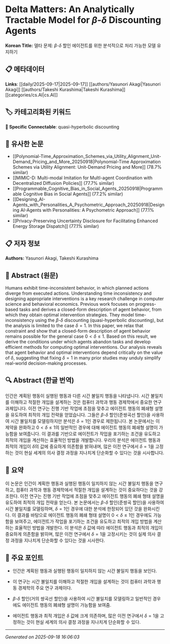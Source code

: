 
# Delta Matters: An Analytically Tractable Model for $β$-$δ$ Discounting Agents

**Korean Title:** 델타 문제: $β$-$δ$ 할인 에이전트를 위한 분석적으로 처리 가능한 모델 유지하기

## 📋 메타데이터

**Links**: [[daily/2025-09-17|2025-09-17]] [[authors/Yasunori Akagi|Yasunori Akagi]] [[authors/Takeshi Kurashima|Takeshi Kurashima]] [[categories/cs.AI|cs.AI]]

## 🏷️ 카테고리화된 키워드
**🔗 Specific Connectable**: quasi-hyperbolic discounting

## 🔗 유사한 논문
- [[Polynomial-Time_Approximation_Schemes_via_Utility_Alignment_Unit-Demand_Pricing_and_More_20250918|Polynomial-Time Approximation Schemes via Utility Alignment: Unit-Demand Pricing and More]] (78.7% similar)
- [[MIMIC-D: Multi-modal Imitation for MultI-agent Coordination with Decentralized Diffusion Policies]] (77.7% similar)
- [[Programmable_Cognitive_Bias_in_Social_Agents_20250918|Programmable Cognitive Bias in Social Agents]] (77.2% similar)
- [[Designing_AI-Agents_with_Personalities_A_Psychometric_Approach_20250918|Designing AI-Agents with Personalities: A Psychometric Approach]] (77.1% similar)
- [[Privacy-Preserving Uncertainty Disclosure for Facilitating Enhanced Energy Storage Dispatch]] (77.1% similar)

## 📋 저자 정보

**Authors:** Yasunori Akagi, Takeshi Kurashima

## 📄 Abstract (원문)

Humans exhibit time-inconsistent behavior, in which planned actions diverge
from executed actions. Understanding time inconsistency and designing
appropriate interventions is a key research challenge in computer science and
behavioral economics. Previous work focuses on progress-based tasks and derives
a closed-form description of agent behavior, from which they obtain optimal
intervention strategies. They model time-inconsistency using the
$\beta$-$\delta$ discounting (quasi-hyperbolic discounting), but the analysis
is limited to the case $\delta = 1$. In this paper, we relax that constraint
and show that a closed-form description of agent behavior remains possible for
the general case $0 < \delta \le 1$. Based on this result, we derive the
conditions under which agents abandon tasks and develop efficient methods for
computing optimal interventions. Our analysis reveals that agent behavior and
optimal interventions depend critically on the value of $\delta$, suggesting
that fixing $\delta = 1$ in many prior studies may unduly simplify real-world
decision-making processes.

## 🔍 Abstract (한글 번역)

인간은 계획된 행동이 실행된 행동과 다른 시간 불일치 행동을 나타냅니다. 시간 불일치를 이해하고 적절한 개입을 설계하는 것은 컴퓨터 과학과 행동 경제학에서 중요한 연구 과제입니다. 이전 연구는 진행 기반 작업에 초점을 맞추고 에이전트 행동의 폐쇄형 설명을 유도하여 최적의 개입 전략을 얻었습니다. 그들은 $\beta$-$\delta$ 할인(준쌍곡선 할인)을 사용하여 시간 불일치를 모델링하지만 분석은 $\delta = 1$인 경우로 제한됩니다. 본 논문에서는 이 제약을 완화하고 $0 < \delta \le 1$의 일반적인 경우에 대해 에이전트 행동의 폐쇄형 설명이 가능함을 보여줍니다. 이 결과를 기반으로 에이전트가 작업을 포기하는 조건을 유도하고 최적의 개입을 계산하는 효율적인 방법을 개발합니다. 우리의 분석은 에이전트 행동과 최적의 개입이 $\delta$의 값에 중요하게 의존함을 밝혀내며, 많은 이전 연구에서 $\delta = 1$을 고정하는 것이 현실 세계의 의사 결정 과정을 지나치게 단순화할 수 있다는 것을 시사합니다.

## 📝 요약

이 논문은 인간이 계획한 행동과 실행된 행동이 일치하지 않는 시간 불일치 행동을 연구하고, 컴퓨터 과학과 행동 경제학에서 적절한 개입을 설계하는 것이 중요하다는 것을 강조한다. 이전 연구는 진행 기반 작업에 초점을 맞추고 에이전트 행동의 폐쇄 형태 설명을 유도하여 최적의 개입 전략을 얻는다. 본 논문에서는 $\beta$-$\delta$ 할인(준쌍곡 할인)을 사용하여 시간 불일치를 모델링하며, $\delta = 1$인 경우에 대한 분석에 한정되어 있던 것을 완화시킨다. 이 결과를 바탕으로 에이전트 행동의 폐쇄 형태 설명이 $0 < \delta \le 1$인 경우에도 가능함을 보여주고, 에이전트가 작업을 포기하는 조건을 유도하고 최적의 개입 방법을 계산하는 효율적인 방법을 개발한다. 이 분석은 $\delta$ 값에 따라 에이전트 행동과 최적의 개입이 중요하게 의존함을 밝히며, 많은 이전 연구에서 $\delta = 1$을 고정시키는 것이 실제 의사 결정 과정을 지나치게 단순화할 수 있다는 것을 시사한다.

## 🎯 주요 포인트

- 인간은 계획된 행동과 실행된 행동이 일치하지 않는 시간 불일치 행동을 보인다.

- 이 연구는 시간 불일치를 이해하고 적절한 개입을 설계하는 것이 컴퓨터 과학과 행동 경제학의 주요 연구 과제이다.

- $\beta$-$\delta$ 할인(거의 쌍곡선 할인)을 사용하여 시간 불일치를 모델링하고 일반적인 경우에도 에이전트 행동의 폐쇄형 설명이 가능함을 보여줌.

- 에이전트 행동과 최적 개입은 $\delta$ 값에 크게 의존하며, 많은 이전 연구에서 $\delta = 1$을 고정하는 것이 현실 세계의 의사 결정 과정을 지나치게 단순화할 수 있다.

---

*Generated on 2025-09-18 16:06:03*
